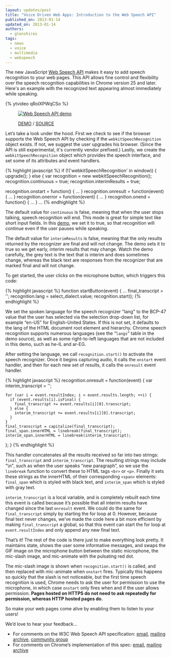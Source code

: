 ```yaml
---
layout: updates/post
title: "Voice Driven Web Apps: Introduction to the Web Speech API"
published_on: 2013-01-14
updated_on: 2013-01-14
authors:
  - glenshires
tags:
  - news
  - voice
  - multimedia
  - webspeech
---
```


<p>The new JavaScript <a href="http://dvcs.w3.org/hg/speech-api/raw-file/tip/speechapi.html">Web Speech API</a> makes it easy to add speech recognition to your web pages. This API allows fine control and flexibility over the speech recognition capabilities in Chrome version 25 and later. Here's an example with the recognized text appearing almost immediately while speaking.</p>


{% ytvideo qRolXPWqCSo %} 

<figure>
<a href="https://www.google.com/intl/en/chrome/demos/speech.html"><img src="{{site.baseurl}}/updates/images/2013-01-14-voice-driven-web-apps-introduction-to-the-web-speech-api/web-speech-api-demo.jpg" alt="Web Speech API demo" class="demopreview" /></a>
<figcaption><p><a href="https://www.google.com/intl/en/chrome/demos/speech.html">DEMO</a> / <a href="https://github.com/GoogleChrome/webplatform-samples/tree/master/webspeechdemo">SOURCE</a></p></figcaption>
</figure>

<p>Let’s take a look under the hood. First we check to see if the browser supports the Web Speech API by checking if the <code>webkitSpeechRecognition</code> object exists. If not, we suggest the user upgrades his browser. (Since the API is still experimental, it's currently vendor prefixed.) Lastly, we create the <code>webkitSpeechRecognition</code> object which provides the speech interface, and set some of its attributes and event handlers.</p>

{% highlight javascript %}
if (!('webkitSpeechRecognition' in window)) {
  upgrade();
} else {
  var recognition = new webkitSpeechRecognition();
  recognition.continuous = true;
  recognition.interimResults = true;

  recognition.onstart = function() { ... }
  recognition.onresult = function(event) { ... }
  recognition.onerror = function(event) { ... }
  recognition.onend = function() { ... }
  ...
{% endhighlight %}

<p>The default value for <code>continuous</code> is false, meaning that when the user stops talking, speech recognition will end. This mode is great for simple text like short input fields. In this <a href="https://www.google.com/intl/en/chrome/demos/speech.html">demo</a>, we set it to true, so that recognition will continue even if the user pauses while speaking.</p>

<p>The default value for <code>interimResults</code> is false, meaning that the only results returned by the recognizer are final and will not change. The demo sets it to true so we get early, interim results that may change. Watch the demo carefully, the grey text is the text that is interim and does sometimes change, whereas the black text are responses from the recognizer that are marked final and will not change.</p>

<p>To get started, the user clicks on the microphone button, which triggers this code:</p>

{% highlight javascript %}
function startButton(event) {
  ...
  final_transcript = '';
  recognition.lang = select_dialect.value;
  recognition.start();
{% endhighlight %}

<p>We set the spoken language for the speech recognizer "lang" to the BCP-47 value that the user has selected via the selection drop-down list, for example “en-US” for English-United States. If this is not set, it defaults to the lang of the HTML document root element and hierarchy. Chrome speech recognition supports numerous languages (see the “<code>langs</code>” table in the demo source), as well as some right-to-left languages that are not included in this demo, such as he-IL and ar-EG.</p>

<p>After setting the language, we call <code>recognition.start()</code> to activate the speech recognizer. Once it begins capturing audio, it calls the <code>onstart</code> event handler, and then for each new set of results, it calls the <code>onresult</code> event handler.</p>

{% highlight javascript %}
  recognition.onresult = function(event) {
    var interim_transcript = '';

    for (var i = event.resultIndex; i < event.results.length; ++i) {
      if (event.results[i].isFinal) {
        final_transcript += event.results[i][0].transcript;
      } else {
        interim_transcript += event.results[i][0].transcript;
      }
    }
    final_transcript = capitalize(final_transcript);
    final_span.innerHTML = linebreak(final_transcript);
    interim_span.innerHTML = linebreak(interim_transcript);
  };
}
{% endhighlight %}

<p>This handler concatenates all the results received so far into two strings: <code>final_transcript</code> and  <code>interim_transcript</code>.  The resulting strings may include "\n", such as when the user speaks “new paragraph”, so we use the <code>linebreak</code> function to convert these to HTML tags <code>&lt;br&gt;</code> or <code>&lt;p&gt;</code>. Finally it sets these strings as the innerHTML of their corresponding <code>&lt;span&gt;</code> elements: <code>final_span</code> which is styled with black text, and <code>interim_span</code> which is styled with gray text.</p>

<p><code>interim_transcript</code> is a local variable, and is completely rebuilt each time this event is called because it’s possible that all interim results have changed since the last <code>onresult</code> event. We could do the same for <code>final_transcript</code> simply by starting the for loop at 0.  However, because final text never changes, we’ve made the code here a bit more efficient by making <code>final_transcript</code> a global, so that this event can start the for loop at <code>event.resultIndex</code> and only append any new final text. </p>

<p>That’s it! The rest of the code is there just to make everything look pretty. It maintains state, shows the user some informative messages, and swaps the GIF image on the microphone button between the static microphone, the mic-slash image, and mic-animate with the pulsating red dot. </p>

<p>The mic-slash image is shown when <code>recognition.start()</code> is called, and then replaced with mic-animate when <code>onstart</code> fires. Typically this happens so quickly that the slash is not noticeable, but the first time speech recognition is used, Chrome needs to ask the user for permission to use the microphone, in which case  <code>onstart</code> only fires when and if the user allows permission. <b>Pages hosted on HTTPS do not need to ask repeatedly for permission, whereas HTTP hosted pages do.</b></p>

<p>So make your web pages come alive by enabling them to listen to your users!</p>

<p>We’d love to hear your feedback...</p>

<ul>
<li>For comments on the W3C Web Speech API specification: <a href="mailto:public-speech-api@w3.org">email</a>, <a href="http://lists.w3.org/Archives/Public/public-speech-api/">mailing archive</a>, <a href="http://www.w3.org/community/speech-api/">community group</a></li>
<li>For comments on Chrome’s implementation of this spec: <a href="mailto:chromium-html5@chromium.org?subject=Web%20Speech%20API">email</a>, <a href="https://groups.google.com/a/chromium.org/forum/?fromgroups#!forum/chromium-html5">mailing archive</a></li>
</ul>
